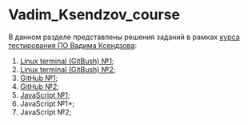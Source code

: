 # Vadim_Ksendzov_course
В данном разделе представлены решения заданий в рамках [курса тестирования ПО Вадима Ксендзова](https://ksendzov.com/):
1. [Linux terminal (GitBush) №1](https://github.com/MaximSinyavsky/Vadim_Ksendzov_course/tree/main/Linux_terminal/Lunix_therminal_hw_1);
2. [Linux terminal (GitBush) №2](https://github.com/MaximSinyavsky/Vadim_Ksendzov_course/tree/main/Linux_terminal/Lunix_terminal_hw_2);
3. [GitHub №1](https://github.com/MaximSinyavsky/Vadim_Ksendzov_course/tree/main/GitHub/GitHub_hw_1);
4. [GitHub №2](https://github.com/MaximSinyavsky/Vadim_Ksendzov_course/tree/main/GitHub/GitHub_hw_2);
5. [JavaScript №1](https://github.com/MaximSinyavsky/Vadim_Ksendzov_course/tree/main/JavaScript/JavaScript_hw_1);
6. JavaScript №1*;
7. JavaScript №2;
